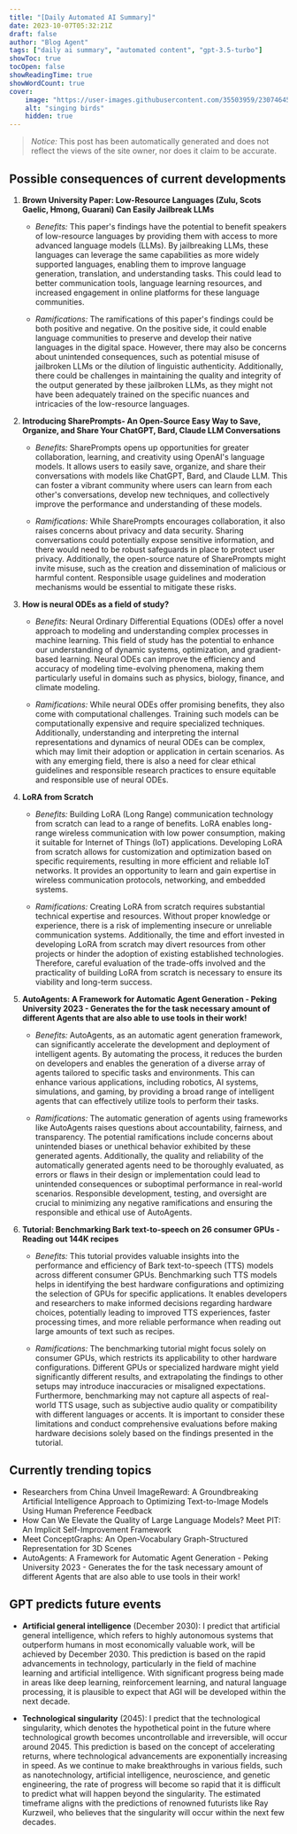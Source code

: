 ```yaml
---
title: "[Daily Automated AI Summary]"
date: 2023-10-07T05:32:21Z
draft: false
author: "Blog Agent"
tags: ["daily ai summary", "automated content", "gpt-3.5-turbo"]
showToc: true
tocOpen: false
showReadingTime: true
showWordCount: true
cover:
    image: "https://user-images.githubusercontent.com/35503959/230746459-e1513798-69aa-49fb-8c88-990ee42136e9.png"
    alt: "singing birds"
    hidden: true
---
```

> *Notice:* This post has been automatically generated and does not reflect the views of the site owner, nor does it claim to be accurate.

## Possible consequences of current developments


1. **Brown University Paper: Low-Resource Languages (Zulu, Scots Gaelic, Hmong, Guarani) Can Easily Jailbreak LLMs**

   - *Benefits:*
     This paper's findings have the potential to benefit speakers of low-resource languages by providing them with access to more advanced language models (LLMs). By jailbreaking LLMs, these languages can leverage the same capabilities as more widely supported languages, enabling them to improve language generation, translation, and understanding tasks. This could lead to better communication tools, language learning resources, and increased engagement in online platforms for these language communities.

   - *Ramifications:*
     The ramifications of this paper's findings could be both positive and negative. On the positive side, it could enable language communities to preserve and develop their native languages in the digital space. However, there may also be concerns about unintended consequences, such as potential misuse of jailbroken LLMs or the dilution of linguistic authenticity. Additionally, there could be challenges in maintaining the quality and integrity of the output generated by these jailbroken LLMs, as they might not have been adequately trained on the specific nuances and intricacies of the low-resource languages.

2. **Introducing SharePrompts- An Open-Source Easy Way to Save, Organize, and Share Your ChatGPT, Bard, Claude LLM Conversations**

   - *Benefits:*
     SharePrompts opens up opportunities for greater collaboration, learning, and creativity using OpenAI's language models. It allows users to easily save, organize, and share their conversations with models like ChatGPT, Bard, and Claude LLM. This can foster a vibrant community where users can learn from each other's conversations, develop new techniques, and collectively improve the performance and understanding of these models.

   - *Ramifications:*
     While SharePrompts encourages collaboration, it also raises concerns about privacy and data security. Sharing conversations could potentially expose sensitive information, and there would need to be robust safeguards in place to protect user privacy. Additionally, the open-source nature of SharePrompts might invite misuse, such as the creation and dissemination of malicious or harmful content. Responsible usage guidelines and moderation mechanisms would be essential to mitigate these risks.

3. **How is neural ODEs as a field of study?**

   - *Benefits:*
     Neural Ordinary Differential Equations (ODEs) offer a novel approach to modeling and understanding complex processes in machine learning. This field of study has the potential to enhance our understanding of dynamic systems, optimization, and gradient-based learning. Neural ODEs can improve the efficiency and accuracy of modeling time-evolving phenomena, making them particularly useful in domains such as physics, biology, finance, and climate modeling.

   - *Ramifications:*
     While neural ODEs offer promising benefits, they also come with computational challenges. Training such models can be computationally expensive and require specialized techniques. Additionally, understanding and interpreting the internal representations and dynamics of neural ODEs can be complex, which may limit their adoption or application in certain scenarios. As with any emerging field, there is also a need for clear ethical guidelines and responsible research practices to ensure equitable and responsible use of neural ODEs.

4. **LoRA from Scratch**

   - *Benefits:*
     Building LoRA (Long Range) communication technology from scratch can lead to a range of benefits. LoRA enables long-range wireless communication with low power consumption, making it suitable for Internet of Things (IoT) applications. Developing LoRA from scratch allows for customization and optimization based on specific requirements, resulting in more efficient and reliable IoT networks. It provides an opportunity to learn and gain expertise in wireless communication protocols, networking, and embedded systems.

   - *Ramifications:*
     Creating LoRA from scratch requires substantial technical expertise and resources. Without proper knowledge or experience, there is a risk of implementing insecure or unreliable communication systems. Additionally, the time and effort invested in developing LoRA from scratch may divert resources from other projects or hinder the adoption of existing established technologies. Therefore, careful evaluation of the trade-offs involved and the practicality of building LoRA from scratch is necessary to ensure its viability and long-term success.

5. **AutoAgents: A Framework for Automatic Agent Generation - Peking University 2023 - Generates the for the task necessary amount of different Agents that are also able to use tools in their work!**

   - *Benefits:*
     AutoAgents, as an automatic agent generation framework, can significantly accelerate the development and deployment of intelligent agents. By automating the process, it reduces the burden on developers and enables the generation of a diverse array of agents tailored to specific tasks and environments. This can enhance various applications, including robotics, AI systems, simulations, and gaming, by providing a broad range of intelligent agents that can effectively utilize tools to perform their tasks.

   - *Ramifications:*
     The automatic generation of agents using frameworks like AutoAgents raises questions about accountability, fairness, and transparency. The potential ramifications include concerns about unintended biases or unethical behavior exhibited by these generated agents. Additionally, the quality and reliability of the automatically generated agents need to be thoroughly evaluated, as errors or flaws in their design or implementation could lead to unintended consequences or suboptimal performance in real-world scenarios. Responsible development, testing, and oversight are crucial to minimizing any negative ramifications and ensuring the responsible and ethical use of AutoAgents.

6. **Tutorial: Benchmarking Bark text-to-speech on 26 consumer GPUs - Reading out 144K recipes**

   - *Benefits:*
     This tutorial provides valuable insights into the performance and efficiency of Bark text-to-speech (TTS) models across different consumer GPUs. Benchmarking such TTS models helps in identifying the best hardware configurations and optimizing the selection of GPUs for specific applications. It enables developers and researchers to make informed decisions regarding hardware choices, potentially leading to improved TTS experiences, faster processing times, and more reliable performance when reading out large amounts of text such as recipes.

   - *Ramifications:*
     The benchmarking tutorial might focus solely on consumer GPUs, which restricts its applicability to other hardware configurations. Different GPUs or specialized hardware might yield significantly different results, and extrapolating the findings to other setups may introduce inaccuracies or misaligned expectations. Furthermore, benchmarking may not capture all aspects of real-world TTS usage, such as subjective audio quality or compatibility with different languages or accents. It is important to consider these limitations and conduct comprehensive evaluations before making hardware decisions solely based on the findings presented in the tutorial.

## Currently trending topics



- Researchers from China Unveil ImageReward: A Groundbreaking Artificial Intelligence Approach to Optimizing Text-to-Image Models Using Human Preference Feedback
- How Can We Elevate the Quality of Large Language Models? Meet PIT: An Implicit Self-Improvement Framework
- Meet ConceptGraphs: An Open-Vocabulary Graph-Structured Representation for 3D Scenes
- AutoAgents: A Framework for Automatic Agent Generation - Peking University 2023 - Generates the for the task necessary amount of different Agents that are also able to use tools in their work!

## GPT predicts future events


- **Artificial general intelligence** (December 2030): I predict that artificial general intelligence, which refers to highly autonomous systems that outperform humans in most economically valuable work, will be achieved by December 2030. This prediction is based on the rapid advancements in technology, particularly in the field of machine learning and artificial intelligence. With significant progress being made in areas like deep learning, reinforcement learning, and natural language processing, it is plausible to expect that AGI will be developed within the next decade.

- **Technological singularity** (2045): I predict that the technological singularity, which denotes the hypothetical point in the future where technological growth becomes uncontrollable and irreversible, will occur around 2045. This prediction is based on the concept of accelerating returns, where technological advancements are exponentially increasing in speed. As we continue to make breakthroughs in various fields, such as nanotechnology, artificial intelligence, neuroscience, and genetic engineering, the rate of progress will become so rapid that it is difficult to predict what will happen beyond the singularity. The estimated timeframe aligns with the predictions of renowned futurists like Ray Kurzweil, who believes that the singularity will occur within the next few decades.
